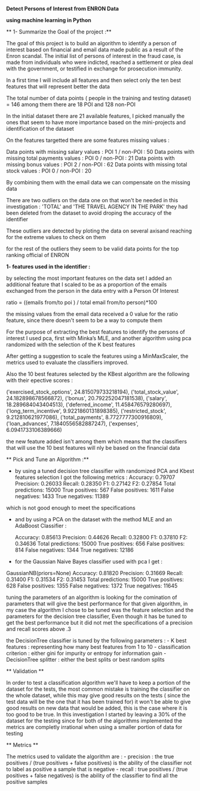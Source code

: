 **Detect Persons of Interest from ENRON Data**

**using machine learning in Python**


** 1- Summarize the Goal of the project :**

The goal of this project is to build an algorithm to identify a person of interest based on financial and email data made public as a result of the Enron scandal. The initial list of persons of interest in the fraud case, is made from individuals who were indicted, reached a settlement or plea deal with the government, or testified in exchange for prosecution immunity.

In a first time I will include all features and then select only the ten best features that will represent better the data

The total number of data points ( people in the training and testing dataset) = 146
among them there are 18 POI and 128 non-POI

In the initial dataset there are 21 available features, I picked manually the ones that seem to have more importance based on the mini-projects and identification of the dataset

On the features targetted there are some features missing values :

Data points with missing salary values : POI  1  / non-POI :  50
Data points with missing total payments values : POI  0  / non-POI :  21
Data points with missing bonus values : POI  2  / non-POI :  62
Data points with missing total stock values : POI  0  / non-POI :  20

By combining them with the email data we can compensate on the missing data

There are two outliers on the data one on that won't be needed in this investigation : 'TOTAL' and 'THE TRAVEL AGENCY IN THE PARK'
they had been deleted from the dataset to avoid droping the accuracy of the identifier

These outliers are detected by ploting the data on several axisand reaching for the extreme values to check on them

for the rest of the outliers they seem to be valid data points for the top ranking official of ENRON

**1- features used in the identifier :**

by selecting the most important features on the data set I added an additional feature that I scaled to be as a proportion of the emails
exchanged from the person in the data entry with a Person Of Interest

ratio = ((emails from/to poi ) / total email from/to person)*100

the missing values from the email data received a 0 value for the ratio feature, since there doesn't seem to be a way to compute them

For the purpose of extracting the best features to identify the persons of interest I used pca, first with Minka’s MLE, and another algorithm using pca randomized with the selection of the K best features

After getting a suggestion to scale the features using a MinMaxScaler, the metrics used to evaluate the classifiers improved.

Also the 10 best features selected by the KBest algorithm are the following with their epective scores :

 ('exercised_stock_options', 24.815079733218194),
 ('total_stock_value', 24.182898678566872), 
 ('bonus', 20.792252047181538), 
 ('salary', 18.289684043404513), 
 ('deferred_income', 11.458476579280697), 
 ('long_term_incentive', 9.9221860131898385), 
 ('restricted_stock', 9.212810621977086), 
 ('total_payments', 8.7727777300916809), 
 ('loan_advances', 7.1840556582887247), 
 ('expenses', 6.0941733106389666)

the new feature added isn't among them which means that the classifiers that will use the 10 best features will nly be based on the 
financial data

** Pick and Tune an Algorithm :**

- by using a tuned decision tree classifier with randomized PCA and Kbest features selection I got the following metrics :
	Accuracy: 0.79707	Precision: 0.26033	Recall: 0.28350	F1: 0.27142	F2: 0.27854
	Total predictions: 15000	True positives:  567	False positives: 1611	False negatives: 1433	True negatives: 11389

which is not good enough to meet the specifications

- and by using a PCA on the dataset with the method MLE and an AdaBoost Classifier :

	Accuracy: 0.85613	Precision: 0.44626	Recall: 0.32800	F1: 0.37810	F2: 0.34636
	Total predictions: 15000	True positives:  656	False positives:  814	False negatives: 1344	True negatives: 12186

- for the Gaussian Naive Bayes classifier used with pca I get :

GaussianNB(priors=None)
	Accuracy: 0.81820	Precision: 0.31669	Recall: 0.31400	F1: 0.31534	F2: 0.31453
	Total predictions: 15000	True positives:  628	False positives: 1355	False negatives: 1372	True negatives: 11645

tuning the parameters of an algorithm is looking for the comination of parameters that will give the best performance for that given 
algorithm, in my case the algorithm I chose to be tuned was the feature selection and the parameters for the decision tree classifier,
Even though it has be tuned to get the best performance but it did not met the specifications of a precision and recall scores above .3

the DecisionTree classifier is tuned by the following parameters :
	- K best features : representing how many best features from 1 to 10
	- classification criterion : either gini for impurity or entropy for information gain
	- DecisionTree splitter : either the best splits or best random splits



** Validation **

In order to test a classification algorithm we'll have to keep a portion of the dataset for the tests, the most common mistake is 
training the classifier on the whole dataset, while this may give good results on the tests ( since the test data will be the one that 
it has been trained for) it won't be able to give good results on new data that would be added, this is the case where it is too good to 
be true.
In this investigation I started by leaving a 30% of the dataset for the testing since for both of the algorithms implemented the 
metrics are completly irrational when using a smaller portion of data for testing

** Metrics **

The metrics used to validate the algorithm are :
	- precision : the true positives / (true positives + false positives) is the ability of the classifier not to label as positive a
	sample that is negative
	- recall : true positives / (true positives + false negatives) is the ability of the classifier to find all the positive samples
